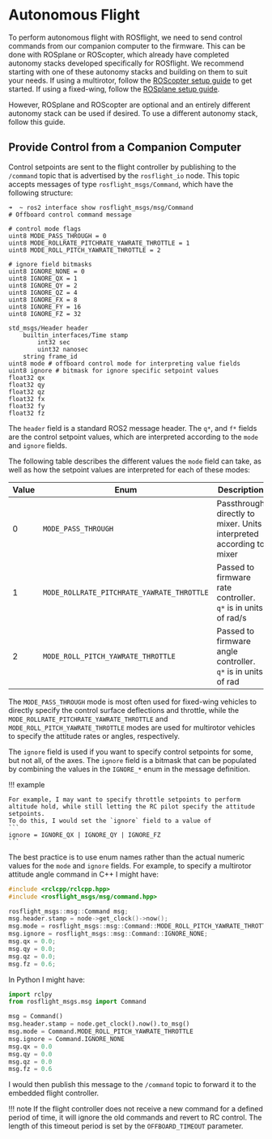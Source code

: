 # Autonomous Flight

To perform autonomous flight with ROSflight, we need to send control commands from our companion computer to the firmware. This can be done with ROSplane or ROScopter, which already have completed autonomy stacks developed specifically for ROSflight. We recommend starting with one of these autonomy stacks and building on them to suit your needs. If using a multirotor, follow the [ROScopter setup guide](roscopter-setup.md) to get started. If using a fixed-wing, follow the [ROSplane setup guide](rosplane-setup.md).

However, ROSplane and ROScopter are optional and an entirely different autonomy stack can be used if desired. To use a different autonomy stack, follow this guide.

## Provide Control from a Companion Computer

Control setpoints are sent to the flight controller by publishing to the `/command` topic that is advertised by the `rosflight_io` node. This topic accepts messages of type `rosflight_msgs/Command`, which have the following structure:

```
➜  ~ ros2 interface show rosflight_msgs/msg/Command
# Offboard control command message

# control mode flags
uint8 MODE_PASS_THROUGH = 0
uint8 MODE_ROLLRATE_PITCHRATE_YAWRATE_THROTTLE = 1
uint8 MODE_ROLL_PITCH_YAWRATE_THROTTLE = 2

# ignore field bitmasks
uint8 IGNORE_NONE = 0
uint8 IGNORE_QX = 1
uint8 IGNORE_QY = 2
uint8 IGNORE_QZ = 4
uint8 IGNORE_FX = 8
uint8 IGNORE_FY = 16
uint8 IGNORE_FZ = 32

std_msgs/Header header
	builtin_interfaces/Time stamp
		int32 sec
		uint32 nanosec
	string frame_id
uint8 mode # offboard control mode for interpreting value fields
uint8 ignore # bitmask for ignore specific setpoint values
float32 qx
float32 qy
float32 qz
float32 fx
float32 fy
float32 fz
```

The `header` field is a standard ROS2 message header. The `q*`, and `f*` fields are the control setpoint values, which are interpreted according to the `mode` and `ignore` fields.

The following table describes the different values the `mode` field can take, as well as how the setpoint values are interpreted for each of these modes:

| Value | Enum | Description |
|-------|------|---|
| 0 | `MODE_PASS_THROUGH` | Passthrough directly to mixer. Units interpreted according to mixer |
| 1 | `MODE_ROLLRATE_PITCHRATE_YAWRATE_THROTTLE` | Passed to firmware rate controller. `q*` is in units of rad/s |
| 2 | `MODE_ROLL_PITCH_YAWRATE_THROTTLE` | Passed to firmware angle controller. `q*` is in units of rad |

The `MODE_PASS_THROUGH` mode is most often used for fixed-wing vehicles to directly specify the control surface deflections and throttle, while the `MODE_ROLLRATE_PITCHRATE_YAWRATE_THROTTLE` and `MODE_ROLL_PITCH_YAWRATE_THROTTLE` modes are used for multirotor vehicles to specify the attitude rates or angles, respectively.

The `ignore` field is used if you want to specify control setpoints for some, but not all, of the axes.
The `ignore` field is a bitmask that can be populated by combining the values in the `IGNORE_*` enum in the message definition.

!!! example

    For example, I may want to specify throttle setpoints to perform altitude hold, while still letting the RC pilot specify the attitude setpoints.
    To do this, I would set the `ignore` field to a value of
    ```
    ignore = IGNORE_QX | IGNORE_QY | IGNORE_FZ
    ```

The best practice is to use enum names rather than the actual numeric values for the `mode` and `ignore` fields. For example, to specify a multirotor attitude angle command in C++ I might have:
```cpp
#include <rclcpp/rclcpp.hpp>
#include <rosflight_msgs/msg/command.hpp>

rosflight_msgs::msg::Command msg;
msg.header.stamp = node->get_clock()->now();
msg.mode = rosflight_msgs::msg::Command::MODE_ROLL_PITCH_YAWRATE_THROTTLE;
msg.ignore = rosflight_msgs::msg::Command::IGNORE_NONE;
msg.qx = 0.0;
msg.qy = 0.0;
msg.qz = 0.0;
msg.fz = 0.6;
```

In Python I might have:
```python
import rclpy
from rosflight_msgs.msg import Command

msg = Command()
msg.header.stamp = node.get_clock().now().to_msg()
msg.mode = Command.MODE_ROLL_PITCH_YAWRATE_THROTTLE
msg.ignore = Command.IGNORE_NONE
msg.qx = 0.0
msg.qy = 0.0
msg.qz = 0.0
msg.fz = 0.6
```
I would then publish this message to the `/command` topic to forward it to the embedded flight controller.

!!! note
    If the flight controller does not receive a new command for a defined period of time, it will ignore the old commands and revert to RC control. The length of this timeout period is set by the `OFFBOARD_TIMEOUT` parameter.
